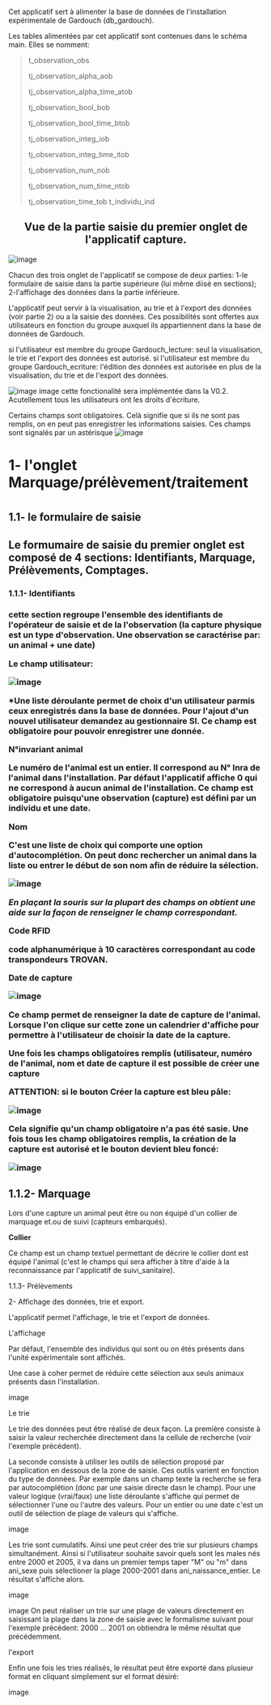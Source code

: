 
Cet applicatif sert à alimenter la base de données de l'installation expérimentale de Gardouch (db_gardouch).

Les tables alimentées par cet applicatif sont contenues dans le schéma main. Elles se nomment:

>t_observation_obs
>
>tj_observation_alpha_aob
>
>tj_observation_alpha_time_atob
>
>tj_observation_bool_bob
>
>tj_observation_bool_time_btob
>
>tj_observation_integ_iob
>
>tj_observation_integ_time_itob
>
>tj_observation_num_nob
>
>tj_observation_num_time_ntob
>
>tj_observation_time_tob t_individu_ind

<h2 align="center"> Vue de la partie saisie du premier onglet de l'applicatif capture.</h2>


![image](https://user-images.githubusercontent.com/39738426/125062205-6ea26580-e0ae-11eb-9c05-5b54deb0b287.png)


Chacun des trois onglet de l'applicatif se compose de deux parties: 1-le formulaire de saisie dans la partie supérieure (lui même diisé en sections); 2-l'affichage des données dans la partie inférieure.

L'applicatif peut servir à la visualisation, au trie et à l'export des données (voir partie 2) ou a la saisie des données. Ces possibilités sont offertes aux utilisateurs en fonction du groupe auxquel ils appartiennent dans la base de données de Gardouch.

si l'utilisateur est membre du groupe Gardouch_lecture: seul la visualisation, le trie et l'export des données est autorisé. si l'utilisateur est membre du groupe Gardouch_ecriture: l'édition des données est autorisée en plus de la visualisation, du trie et de l'export des données.

![image](https://user-images.githubusercontent.com/39738426/125033795-0fcdf380-e090-11eb-93de-3538ba08a5b4.png)
image cette fonctionalité sera implémentée dans la V0.2. Acutellement tous les utilisateurs ont les droits d'écriture.

Certains champs sont obligatoires. Celà signifie que si ils ne sont pas remplis, on en peut pas enregistrer les informations saisies. Ces champs sont signalés par un astérisque ![image](https://user-images.githubusercontent.com/39738426/125034814-596b0e00-e091-11eb-8d1c-7e83ac4d02fe.png)

<h1> 1- l'onglet Marquage/prélèvement/traitement <h1/>

<h2> 1.1- le formulaire de saisie <h2/>

Le formumaire de saisie du premier onglet est composé de 4 sections: Identifiants, Marquage, Prélèvements, Comptages.

<h3> 1.1.1- Identifiants <h3/>

cette section regroupe l'ensemble des identifiants de l'opérateur de saisie et de la l'observation (la capture physique est un type d'observation. Une observation se caractérise par: un animal + une date)

**Le champ utilisateur:**

![image](https://user-images.githubusercontent.com/39738426/125048776-8f63be80-e0a0-11eb-93fc-ba6a4566efe8.png)

*Une liste déroulante permet de choix d'un utilisateur parmis ceux enregistrés dans la base de données. Pour l'ajout d'un nouvel utilisateur demandez au gestionnaire SI. Ce champ est obligatoire pour pouvoir enregistrer une donnée.

**N°invariant animal**

Le numéro de l'animal est un entier. Il correspond au N° Inra de l'animal dans l'installation. Par défaut l'applicatif affiche 0 qui ne correspond à aucun animal de l'installation. Ce champ est obligatoire puisqu'une observation (capture) est défini par un individu et une date.

**Nom**

C'est une liste de choix qui comporte une option d'autocomplétion. On peut donc rechercher un animal dans la liste ou entrer le début de son nom afin de réduire la sélection.

![image](https://user-images.githubusercontent.com/39738426/125064780-4b2cea00-e0b1-11eb-991e-8f2f7a1fd9d2.png) 

*En plaçant la souris sur la plupart des champs on obtient une aide sur la façon de renseigner le champ correspondant.*

**Code RFID**

code alphanumérique à 10 caractères correspondant au code transpondeurs TROVAN.

**Date de capture**

![image](https://user-images.githubusercontent.com/39738426/125065061-a6f77300-e0b1-11eb-9e03-9bdd681f3582.png)

Ce champ permet de renseigner la date de capture de l'animal. Lorsque l'on clique sur cette zone un calendrier d'affiche pour permettre à l'utilisateur de choisir la date de la capture.

Une fois les champs obligatoires remplis (utilisateur, numéro de l'animal, nom et date de capture il est possible de créer une capture

**ATTENTION:** si le bouton Créer la capture est bleu pâle:

![image](https://user-images.githubusercontent.com/39738426/125065664-60eedf00-e0b2-11eb-8931-dbdfa1abe1b6.png)

Cela signifie qu'un champ obligatoire n'a pas été sasie. Une fois tous les champ obligatoires remplis, la création de la capture est autorisé et le bouton devient bleu foncé:

![image](https://user-images.githubusercontent.com/39738426/125065738-7c59ea00-e0b2-11eb-97bd-1ca5cec78cca.png)

<h2> 1.1.2- Marquage </h2> 

Lors d'une capture un animal peut être ou non équipé d'un collier de marquage et.ou de suivi (capteurs embarqués).

**Collier**

Ce champ est un champ textuel permettant de décrire le collier dont est équipé l'animal (c'est le champs qui sera afficher à titre d'aide à la reconnaissance par l'applicatif de suivi_sanitaire).

1.1.3- Prélèvements



2- Affichage des données, trie et export.

L'applicatif permet l'affichage, le trie et l'export de données.

L'affichage

Par défaut, l'ensemble des individus qui sont ou on étés présents dans l'unité expérimentale sont affichés.

Une case à coher permet de réduire cette sélection aux seuls animaux présents dasn l'installation.

image

Le trie

Le trie des données peut être réalisé de deux façon. La première consiste à saisir la valeur recherchée directement dans la cellule de recherche (voir l'exemple précédent).

La seconde consiste à utiliser les outils de sélection proposé par l'application en dessous de la zone de saisie. Ces outils varient en fonction du type de données. Par exemple dans un champ texte la recherche se fera par autocomplétion (donc par une saisie directe dasn le champ). Pour une valeur logique (vrai/faux) une liste déroulante s'affiche qui permet de sélectionner l'une ou l'autre des valeurs. Pour un entier ou une date c'est un outil de sélection de plage de valeurs qui s'affiche.

image

Les trie sont cumulatifs. Ainsi une peut créer des trie sur plusieurs champs simultanément. Ainsi si l'utilisateur souhaite savoir quels sont les males nés entre 2000 et 2005, il va dans un premier temps taper "M" ou "m" dans ani_sexe puis sélectioner la plage 2000-2001 dans ani_naissance_entier. Le résultat s'affiche alors.

image

image On peut réaliser un trie sur une plage de valeurs directement en saisissant la plage dans la zone de saisie avec le formalisme suivant pour l'exemple précédent: 2000 ... 2001 on obtiendra le même résultat que précédemment.

l'export

Enfin une fois les tries réalisés, le résultat peut être exporté dans plusieur format en cliquant simplement sur el format désiré:

image
